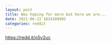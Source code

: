 ```yaml
--- 
layout: post 
title: Was hoping for more but here we are... 
date: 2021-06-22 1624389982 
categories: reddit 
--- 
```

https://redd.it/o5v2uc